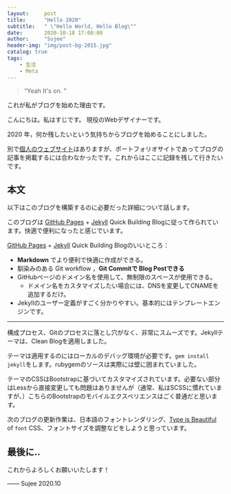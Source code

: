 ```yaml
---
layout:     post
title:      "Hello 2020"
subtitle:   " \"Hello World, Hello Blog\""
date:       2020-10-18 17:00:00
author:     "Sujee"
header-img: "img/post-bg-2015.jpg"
catalog: true
tags:
    - 生活
    - Meta
---
```


> “Yeah It's on. ”


これが私がブログを始めた理由です。

こんにちは。私はすじです。
現役のWebデザイナーです。


2020 年，何か残したいという気持ちからブログを始めることにしました。

別で[個人のウェブサイト](https://leesujee.com)はありますが、ポートフォリオサイトであってブログの記事を掲載するには合わなかったです。これからはここに記録を残して行きたいです。


<p id = "build"></p>

## 本文

以下はこのブログを構築するのに必要だった詳細について話します。

このブログは [GitHub Pages](https://pages.github.com/) + [Jekyll](http://jekyllrb.com/) Quick Building Blogに従って作られています。快適で便利になったと感じでいます。

[GitHub Pages](https://pages.github.com/) + [Jekyll](http://jekyllrb.com/) Quick Building Blogのいいところ：

* **Markdown** でより便利で快適に作成ができる。
* 馴染みのある Git workflow ，**Git Commitで Blog Postできる**
* GitHubページのドメイン名を使用して、無制限のスペースが使用できる。
	* ドメイン名をカスタマイズしたい場合には、DNSを変更してCNAMEを追加するだけ。
* Jekyllのユーザー定義がすごく分かりやすい。基本的にはテンプレートエンジンです。

---

構成プロセス、Gitのプロセスに落とし穴がなく、非常にスムーズです。Jekyllテーマは、Clean Blogを適用しました。

テーマは適用するのにはローカルのデバッグ環境が必要です。`gem install jekyll`をします。rubygemのソースは実際には壁に囲まれていました。

テーマのCSSはBootstrapに基づいてカスタマイズされています。必要ない部分はLessから直接変更しても問題はありませんが（通常、私はSCSSに慣れていますが、）こちらのBootstrapのモバイルエクスペリエンスはごく普通だと思います。

次のブログの更新作業は、日本語のフォントレンダリング、[Type is Beautiful](http://www.typeisbeautiful.com/)  of `font` CSS、フォントサイズを調整などをしようと思っています。


## 最後に..

これからよろしくお願いいたします！

—— Sujee 2020.10


